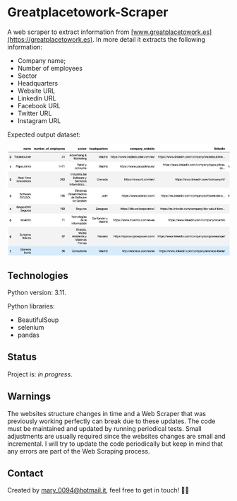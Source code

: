 # Greatplacetowork-Scraper
A web scraper to extract information from [www.greatplacetowork.es](https://greatplacetowork.es). 
In more detail it extracts the following information:
- Company name;
- Number of employees
- Sector
- Headquarters
- Website URL
- Linkedin URL
- Facebook URL
- Twitter URL
- Instagram URL

Expected output dataset:

![alt text](https://github.com/mariadancianu/Greatplacetowork-Scraper/blob/main/output_dataset_example.png)

## Technologies 

Python version: 3.11. 

Python libraries:
- BeautifulSoup
- selenium 
- pandas

## Status
Project is: *in progress*. 

## Warnings
The websites structure changes in time and a Web Scraper that was previously working perfectly can break due to these updates. The code must be maintained and updated by running periodical tests. Small adjustments are usually required since the websites changes are small and incremental. I will try to update the code periodically but keep in mind that any errors are part of the Web Scraping process.

## Contact 
Created by mary_0094@hotmail.it, feel free to get in touch! :woman_technologist:
